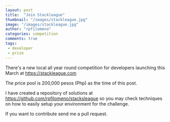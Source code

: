 ```yaml
---
layout: post
title:  "Join Stackleague"
thumbnail: "/images/stackleague.jpg"
image: "/images/stackleague.jpg"
author: "rpfilomeno"
categories: competition
comments: true
tags:
 - developer
 - prize
---
```


There's a new local all year round competition for developers launching this March at https://stackleague.com

<!--break-->

The price pool is 200,000 pesos (Php) as the time of this post.

I have created a repository of solutions at https://github.com/rpfilomeno/stacksleague so you may check techniques on how to easily setup your environment for the challenge.

If you want to contribute send me a pull request.